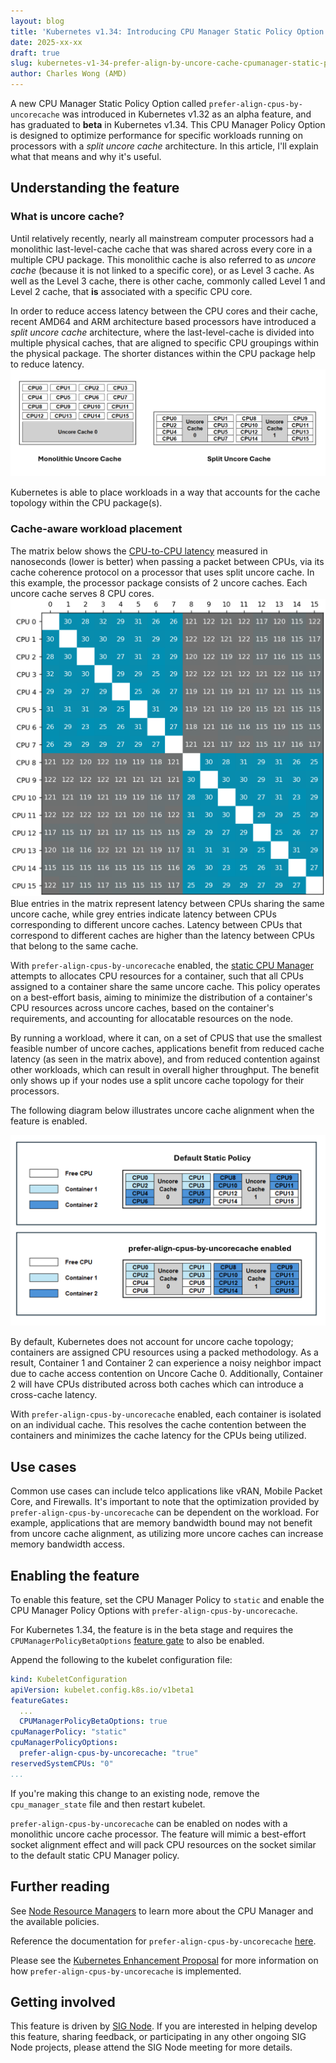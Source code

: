 ```yaml
---
layout: blog
title: 'Kubernetes v1.34: Introducing CPU Manager Static Policy Option for Uncore Cache Alignment'
date: 2025-xx-xx
draft: true
slug: kubernetes-v1-34-prefer-align-by-uncore-cache-cpumanager-static-policy-optimization
author: Charles Wong (AMD)
---
```


A new CPU Manager Static Policy Option called `prefer-align-cpus-by-uncorecache` was introduced in Kubernetes v1.32 as an alpha feature, and has graduated to **beta** in Kubernetes v1.34.
This CPU Manager Policy Option is designed to optimize performance for specific workloads running on processors with a _split uncore cache_ architecture.
In this article, I'll explain what that means and why it's useful.

## Understanding the feature

### What is uncore cache?
Until relatively recently, nearly all mainstream computer processors had a
monolithic last-level-cache cache that was shared across every core in a multiple
CPU package.
This monolithic cache is also referred to as _uncore cache_
(because it is not linked to a specific core), or as Level 3 cache.
As well as the Level 3 cache, there is other cache, commonly called Level 1 and Level 2 cache,
that **is** associated with a specific CPU core.

In order to reduce access latency between the CPU cores and their cache, recent AMD64 and ARM
architecture based processors have introduced a _split uncore cache_ architecture,
where the last-level-cache is divided into multiple physical caches,
that are aligned to specific CPU groupings within the physical package.
The shorter distances within the CPU package help to reduce latency.
![Diagram showing monolithic cache on the left and split cache on the right](./mono_vs_split_uncore.png)

Kubernetes is able to place workloads in a way that accounts for the cache
topology within the CPU package(s).

### Cache-aware workload placement
The matrix below shows the [CPU-to-CPU latency](https://github.com/nviennot/core-to-core-latency) measured in nanoseconds (lower is better) when
passing a packet between CPUs, via its cache coherence protocol on a processor that
uses split uncore cache.
In this example, the processor package consists of 2 uncore caches.
Each uncore cache serves 8 CPU cores.
![Table showing CPU-to-CPU latency figures](./c2c_latency.png)
Blue entries in the matrix represent latency between CPUs sharing the same uncore cache, while grey entries indicate latency between CPUs corresponding to different uncore caches. Latency between CPUs that correspond to different caches are higher than the latency between CPUs that belong to the same cache.

With `prefer-align-cpus-by-uncorecache` enabled, the
[static CPU Manager](/docs/concepts/policy/node-resource-managers/#static-policy) attempts to allocates CPU resources for a container, such that all CPUs assigned to a container share the same uncore cache.
This policy operates on a best-effort basis, aiming to minimize the distribution of a container's CPU resources across uncore caches, based on the
container's requirements, and accounting for allocatable resources on the node.

By running a workload, where it can, on a set of CPUS that use the smallest feasible number of uncore caches, applications benefit from reduced cache latency (as seen in the matrix above),
and from reduced contention against other workloads, which can result in overall higher throughput.
The benefit only shows up if your nodes use a split uncore cache topology for their processors.

The following diagram below illustrates uncore cache alignment when the feature is enabled.

![Diagram showing an example workload CPU assignment, default static policy, and with prefer-align-cpus-by-uncorecache](./cache-align-diagram.png)

By default, Kubernetes does not account for uncore cache topology; containers are assigned CPU resources using a packed methodology.
As a result, Container 1 and Container 2 can experience a noisy neighbor impact due to
cache access contention on Uncore Cache 0. Additionally, Container 2 will have CPUs distributed across both caches which can introduce a cross-cache latency.

With `prefer-align-cpus-by-uncorecache` enabled, each container is isolated on an individual cache. This resolves the cache contention between the containers and minimizes the cache latency for the CPUs being utilized.

## Use cases
Common use cases can include telco applications like vRAN, Mobile Packet Core, and Firewalls. It's important to note that the optimization provided by `prefer-align-cpus-by-uncorecache` can be dependent on the workload. For example, applications that are memory bandwidth bound may not benefit from uncore cache alignment, as utilizing more uncore caches can increase memory bandwidth access.  

## Enabling the feature
To enable this feature, set the CPU Manager Policy to `static` and enable the CPU Manager Policy Options with `prefer-align-cpus-by-uncorecache`.

For Kubernetes 1.34, the feature is in the beta stage and requires the `CPUManagerPolicyBetaOptions` 
[feature gate](/docs/reference/command-line-tools-reference/feature-gates/) to also be enabled.

Append the following to the kubelet configuration file:
```yaml
kind: KubeletConfiguration
apiVersion: kubelet.config.k8s.io/v1beta1
featureGates:
  ...
  CPUManagerPolicyBetaOptions: true
cpuManagerPolicy: "static"
cpuManagerPolicyOptions:
  prefer-align-cpus-by-uncorecache: "true"
reservedSystemCPUs: "0"
...
```

If you're making this change to an existing node, remove the `cpu_manager_state` file and then restart kubelet.

`prefer-align-cpus-by-uncorecache` can be enabled on nodes with a monolithic uncore cache processor. The feature will mimic a best-effort socket alignment effect and will pack CPU resources on the socket similar to the default static CPU Manager policy.

## Further reading
See [Node Resource Managers](/docs/concepts/policy/node-resource-managers/) to learn more about the CPU Manager and the available policies. 

Reference the documentation for `prefer-align-cpus-by-uncorecache` [here](/docs/concepts/policy/node-resource-managers/#prefer-align-cpus-by-uncorecache).

Please see the [Kubernetes Enhancement Proposal](https://github.com/kubernetes/enhancements/tree/master/keps/sig-node/4800-cpumanager-split-uncorecache) for more information on how `prefer-align-cpus-by-uncorecache` is implemented.

## Getting involved
This feature is driven by [SIG Node](https://github.com/Kubernetes/community/blob/master/sig-node/README.md). If you are interested in helping develop this feature, sharing feedback, or participating in any other ongoing SIG Node projects, please attend the SIG Node meeting for more details.
